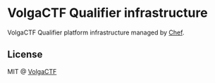 # VolgaCTF Qualifier infrastructure
VolgaCTF Qualifier platform infrastructure managed by [Chef](https://github.com/chef/chef).

## License
MIT @ [VolgaCTF](https://github.com/VolgaCTF)
